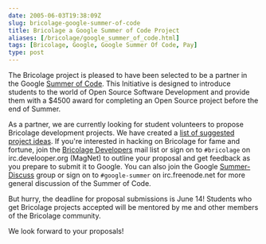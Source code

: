 ```yaml
--- 
date: 2005-06-03T19:38:09Z
slug: bricolage-google-summer-of-code
title: Bricolage a Google Summer of Code Project
aliases: [/bricolage/google_summer_of_code.html]
tags: [Bricolage, Google, Google Summer Of Code, Pay]
type: post
---
```


The Bricolage project is pleased to have been selected to be a partner in the
Google [Summer of Code]. This Initiative is designed to introduce students to
the world of Open Source Software Development and provide them with a $4500
award for completing an Open Source project before the end of Summer.

As a partner, we are currently looking for student volunteers to propose
Bricolage development projects. We have created a [list of suggested project
ideas]. If you're interested in hacking on Bricolage for fame and fortune, join
the [Bricolage Developers] mail list or sign on to `#bricolage` on
irc.develooper.org (MagNet) to outline your proposal and get feedback as you
prepare to submit it to Google. You can also join the Google [Summer-Discuss]
group or sign on to `#google-summer` on irc.freenode.net for more general
discussion of the Summer of Code.

But hurry, the deadline for proposal submissions is June 14! Students who get
Bricolage projects accepted will be mentored by me and other members of the
Bricolage community.

We look forward to your proposals!

  [Summer of Code]: %20http://code.google.com/summerofcode.html
  [list of suggested project ideas]: http://www.bricolage.cc/dev/summer_of_code/
  [Bricolage Developers]: http://www.bricolage.cc/support/lists/
    "Bricolage Mail List Subscription"
  [Summer-Discuss]: http://groups-beta.google.com/group/summer-discuss
